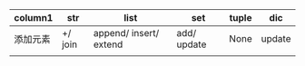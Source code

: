 |column1|str|list|set|tuple|dic|
|-|-|-|-|-|-|
|添加元素|+/ join|append/ insert/ extend|add/ update|None|update|
|||

